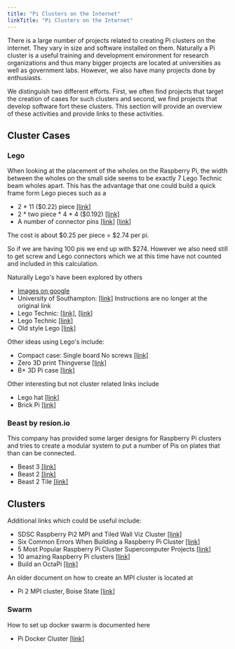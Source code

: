 ```yaml
---
title: "Pi Clusters on the Internet"
linkTitle: "Pi Clusters on the Internet"
---
```


There is a large number of projects related to creating Pi clusters on
the internet. They vary in size and software installed on
them. Naturally a Pi cluster is a useful training and development
environment for research organizations and thus many bigger projects
are located at universities as well as government labs. However, we
also have many projects done by enthusiasts.

We distinguish two different efforts. First, we often find projects
that target the creation of cases for such clusters and second, we
find projects that develop software fort these clusters.  This section
will provide an overview of these activities and provide links to
these activities.


## Cluster Cases

### Lego

When looking at the placement of the wholes on the Raspberry Pi, the
width between the wholes on the small side seems to be exactly 7 Lego
Technic beam wholes apart. This has the advantage that one could
build a quick frame form Lego pieces such as a

- 2 * 11 ($0.22) piece [[link]](https://www.brickowl.com/catalog/lego-beam-11-32525-64290)
- 2 * two piece * 4 * 4 ($0.192) [[link]](https://www.brickowl.com/catalog/lego-beam-2-43857)
- A number of connector pins
  [[link]](https://www.brickowl.com/catalog/lego-technic-pin-with-lengthwise-friction-ridges-and-center-slots-2780)
  [[link]](https://www.brickowl.com/catalog/lego-long-pin-with-friction-6558)

The cost is about $0.25 per piece = $2.74 per pi.

So if we are having 100 pis we end up with $274. However
we also need still to get screw and Lego connectors which we at this
time have not counted and included in this calculation.


Naturally Lego's have been explored by others

* [Images on google](https://www.google.com/search?q=raspberry+pi+case+lego+technic&rlz=1C5CHFA_enUS727US727&tbm=isch&tbo=u&source=univ&sa=X&ved=0ahUKEwjYwYbni6vbAhWJy4MKHaiiCmYQsAQIMw&biw=1648&bih=883)
* University of Southampton:
  [[link]](https://www.theregister.co.uk/2012/09/12/raspberry_pi_supercomputer/)
  Instructions are no longer at the original link
* Lego Technic:
  [[link]](https://www.reddit.com/r/raspberry_pi/comments/39kwjc/pidra_my_7_headed_rpi_cluster_with_99_lego/),
  [[link]](https://imgur.com/a/rYybo)
* Lego Technic [[link]](https://www.flickr.com/photos/fotero/7954299054/)
* Old style Lego [[link]](https://www.uweziegenhagen.de/?p=3155)


Other ideas using Lego's include:

* Compact case: Single board No screws [[link]](https://www.youtube.com/watch?v=UYY72a6wWqs)
* Zero 3D print Thingverse [[link]](https://www.thingiverse.com/thing:1427245)
* B+ 3D Pi case [[link]](https://www.thingiverse.com/thing:1007347)

Other interesting but not cluster related links include

* Lego hat [[link]](https://www.elektor.de/lego-rpi-board-159010-91)
* Brick Pi [[link]](https://www.dexterindustries.com/shop/brickpi-advanced-for-raspberry-pi/)

### Beast by resion.io

This company has provided some larger designs for Raspberry Pi clusters
and tries to create a modular system to put a number of Pis on plates
that than can be connected.

* Beast 3 [[link]](https://www.youtube.com/watch?v=A5VsfcnfeR0)
* Beast 2 [[link]](https://resin.io/blog/the-evolution-of-the-beast-continues/?utm_content=buffer11bf2&utm_medium=social&utm_source=facebook.com&utm_campaign=buffer)
* Beast 2 Tile [[link]](https://resin.io/blog/good-better-beast-week-2/)


## Clusters


Additional links which could be useful include:

* SDSC Raspberry Pi2 MPI and Tiled Wall Viz Cluster [[link]](https://github.com/sdsc/sandbox-cluster-guide)
* Six Common Errors When Building a Raspberry Pi Cluster [[link]](https://thenewstack.io/6-common-errors-when-building-a-raspberry-pi-cluster/)
* 5 Most Popular Raspberry Pi Cluster Supercomputer Projects [[link]](http://www.mindkits.co.nz/blog/5-Most-Popular-Raspberry-Pi-Cluster-Supercomputer-Projects)
* 10 amazing Raspberry Pi clusters [[link]](https://www.networkworld.com/article/3156748/computers/10-amazing-raspberry-pi-clusters.html)
* Build an OctaPi [[link]](https://projects.raspberrypi.org/en/projects/build-an-octapi)

An older document on how to create an MPI cluster is located at

* Pi 2 MPI cluster, Boise State [[link]](http://coen.boisestate.edu/ece/files/2013/05/Creating.a.Raspberry.Pi-Based.Beowulf.Cluster_v2.pdf)

### Swarm

How to set up docker swarm is documented here

* Pi Docker Cluster [[link]](https://medium.com/@bossjones/how-i-setup-a-raspberry-pi-3-cluster-using-the-new-docker-swarm-mode-in-29-minutes-aa0e4f3b1768)
